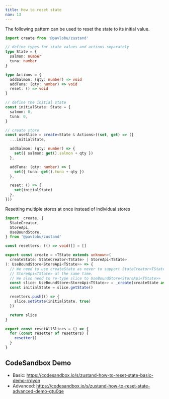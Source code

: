 ```yaml
---
title: How to reset state
nav: 13
---
```


The following pattern can be used to reset the state to its initial value.

```ts
import create from '@pavlobu/zustand'

// define types for state values and actions separately
type State = {
  salmon: number
  tuna: number
}

type Actions = {
  addSalmon: (qty: number) => void
  addTuna: (qty: number) => void
  reset: () => void
}

// define the initial state
const initialState: State = {
  salmon: 0,
  tuna: 0,
}

// create store
const useSlice = create<State & Actions>((set, get) => ({
  ...initialState,

  addSalmon: (qty: number) => {
    set({ salmon: get().salmon + qty })
  },

  addTuna: (qty: number) => {
    set({ tuna: get().tuna + qty })
  },

  reset: () => {
    set(initialState)
  },
}))
```

Resetting multiple stores at once instead of individual stores

```ts
import _create, {
  StateCreator,
  StoreApi,
  UseBoundStore,
} from '@pavlobu/zustand'

const resetters: (() => void)[] = []

export const create = <TState extends unknown>(
  createState: StateCreator<TState> | StoreApi<TState>
): UseBoundStore<StoreApi<TState>> => {
  // We need to use createState as never to support StateCreator<TState> and
  // StoreApi<TState> at the same time.
  // We also need to re-type slice to UseBoundStore<StoreApi<TState>>
  const slice: UseBoundStore<StoreApi<TState>> = _create(createState as never)
  const initialState = slice.getState()

  resetters.push(() => {
    slice.setState(initialState, true)
  })

  return slice
}

export const resetAllSlices = () => {
  for (const resetter of resetters) {
    resetter()
  }
}
```

## CodeSandbox Demo

- Basic: https://codesandbox.io/s/zustand-how-to-reset-state-basic-demo-rrqyon
- Advanced: https://codesandbox.io/s/zustand-how-to-reset-state-advanced-demo-gtu0qe
